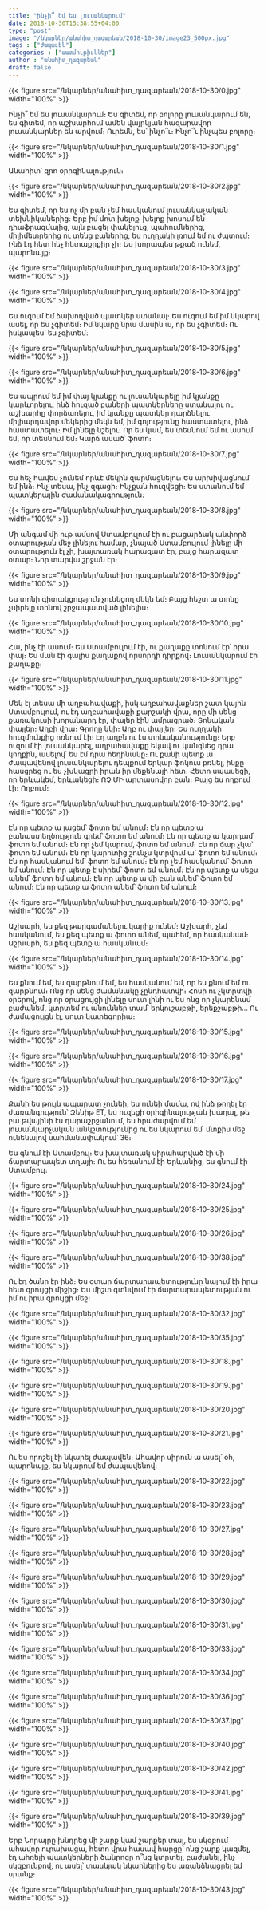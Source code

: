 ```yaml
---
title: "ինչի՞ եմ ես լուսանկարում"
date: 2018-10-30T15:38:55+04:00
type: "post"
image: "/նկարներ/անահիտ_ղազարեան/2018-10-30/image23_500px.jpg"
tags : ["ժապաւէն"]
categories : ["պատմութիւններ"]
author : "անահիտ_ղազարեան"
draft: false
---
```


{{< figure src="/նկարներ/անահիտ_ղազարեան/2018-10-30/0.jpg" width="100%" >}}

Ինչի՞ եմ ես լուսանկարում։ Ես գիտեմ, որ բոլորը լուսանկարում են, ես գիտեմ, որ աշխարհում ամեն վայրկյան հազարավոր լուսանկարներ են արվում։ Ուրեմն, ես՝ ինչո՞ւ։ Ինչո՞ւ ինչպես բոլորը։

{{< figure src="/նկարներ/անահիտ_ղազարեան/2018-10-30/1.jpg" width="100%" >}}

Անահիտ՝ զրո օրիգինալություն։

{{< figure src="/նկարներ/անահիտ_ղազարեան/2018-10-30/2.jpg" width="100%" >}}

Ես գիտեմ, որ ես ոչ մի բան չեմ հասկանում լուսանկաչական տեխնիկաներից։ Երբ իմ մոտ խելոք-խելոք խոսում են դիաֆրագմայից, այն բացել փակելուց, պահումներից, միլիմետրերից ու տենց բաներից, ես ուղղակի լռում եմ ու ժպտում։ Ինձ  էդ հետ հեչ հետաքրքիր չի։ Ես խորապես թքած ունեմ, պարոնայք։

{{< figure src="/նկարներ/անահիտ_ղազարեան/2018-10-30/3.jpg" width="100%" >}}

{{< figure src="/նկարներ/անահիտ_ղազարեան/2018-10-30/4.jpg" width="100%" >}}

Ես ուզում եմ ձախողված պատկեր ստանալ։ Ես ուզում եմ իմ նկարով ասել, որ ես չգիտեմ։ Իմ նկարը նրա մասին ա, որ ես չգիտեմ։
Ու իսկապես՝ ես չգիտեմ։

{{< figure src="/նկարներ/անահիտ_ղազարեան/2018-10-30/5.jpg" width="100%" >}}

{{< figure src="/նկարներ/անահիտ_ղազարեան/2018-10-30/6.jpg" width="100%" >}}

Ես ապրում եմ իմ փայ կյանքը ու լուսանկարելը իմ կյանքը կարևորելու, ինձ հուզած բաների պատկերները ստանալու ու աշխարհը փորձառելու, իմ կյանքը պատկեր դարձնելու միլիարդավոր մեկերից մեկն եմ, իմ գոյությունը հաստատելու, ինձ հաստատելու։ Իմ լինելը նշելու։ Որ ես կամ, ես տեսնում եմ ու ասում եմ, որ տեսնում եմ։ Կարճ ասած՝ ֆոտո։

{{< figure src="/նկարներ/անահիտ_ղազարեան/2018-10-30/7.jpg" width="100%" >}}

Ես հեչ հավես չունեմ որևէ մեկին զարմացնելու։
Ես արխիվացնում եմ ինձ։
Ինչ տեսա, ինչ զգացի։
Ինչքան հուզվեցի։
Ես ստանում եմ պատկերային ժամանակագրություն։

{{< figure src="/նկարներ/անահիտ_ղազարեան/2018-10-30/8.jpg" width="100%" >}}

Մի անգամ մի ութ ամսով Ստամբուլում էի ու բացարձակ անփորձ օտարության մեջ լինելու համար, չնայած Ստամբուլում լինելը մի օտարություն էլ չի, խայտառակ հարազատ էր, բայց հարազատ օտար։ Նոր տարվա շրջան էր։

{{< figure src="/նկարներ/անահիտ_ղազարեան/2018-10-30/9.jpg" width="100%" >}}

Ես տոնի գիտակցություն չունեցող մեկն եմ։ Բայց հեշտ ա տոնը չսիրելը տոնով շրջապատված լինելիս։

{{< figure src="/նկարներ/անահիտ_ղազարեան/2018-10-30/10.jpg" width="100%" >}}

Հա, ինչ էի ասում։ Ես Ստամբուլում էի, ու քաղաքը տոնում էր՝ իրա փայ։ Ես ման էի գալիս քաղաքով որսորդի դիրքով։ Լուսանկարում էի քաղաքը։

{{< figure src="/նկարներ/անահիտ_ղազարեան/2018-10-30/11.jpg" width="100%" >}}

Մեկ էլ տեսա մի աղբահավաքի, իսկ աղբահավաքներ շատ կային Ստամբուլում, ու էդ աղբահավաքի քարշակի վրա, որը մի սենց քառակուսի խորանարդ էր, փայեր էին ամրացրած։ Տոնական փայլեր։ Աղբի վրա։ Գրողը կկի։ Աղբ ու փայլեր։ Ես ուղղակի հուզմունքից ոռնում էի։ Էդ աղբն ու էս տոնականությունը։ Երբ ուզում էի լուսանկարել, աղբահավաքը եկավ ու կանգնեց դրա կողքին, ասելով՝ ես էմ դրա հեղինակը։ Ու քանի պետք ա ժապավենով լուսանկարելու դեպքում երկար ֆոկուս բռնել, ինքը հասցրեց ու ես չխկացրի իրան իր մեքենայի հետ։ Հետո սպասեցի, որ երևակեմ, երևակեցի։ ՈՉ ՄԻ արտասովոր բան։ Բայց ես ողբում էի։ Ողբում։

{{< figure src="/նկարներ/անահիտ_ղազարեան/2018-10-30/12.jpg" width="100%" >}}

Էն որ պետք ա լացեմ՝ ֆոտո եմ անում։
Էն որ պետք ա բանաստեղծություն գրեմ՝ ֆոտո եմ անում։
Էն որ պետք ա կարդամ՝ ֆոտո եմ անում։
Էն որ չեմ կարում, ֆոտո եմ անում։
Էն որ ճար չկա՝ ֆոտո եմ անում։
Էն որ կարոտից շունչս կտրվում ա՝ ֆոտո եմ անում։
Էն որ հասկանում եմ՝ ֆոտո եմ անում։
Էն որ չեմ հասկանում՝ ֆոտո եմ անում։
Էն որ պետք է սիրեմ՝ ֆոտո եմ անում։
Էն որ պետք ա սեքս անեմ՝ ֆոտո եմ անում։
Էն որ պետք ա մի բան անեմ՝ ֆոտո եմ անում։
Էն որ պետք ա ֆոտո անեմ՝ ֆոտո եմ անում։

{{< figure src="/նկարներ/անահիտ_ղազարեան/2018-10-30/13.jpg" width="100%" >}}

Աշխարհ, ես քեզ թարգամանելու կարիք ունեմ։
Աշխարհ,  չեմ հասկանում, ես քեզ պետք ա ֆոտո անեմ, պահեմ, որ հասկանամ։
Աշխարհ, ես քեզ պետք ա հասկանամ։

{{< figure src="/նկարներ/անահիտ_ղազարեան/2018-10-30/14.jpg" width="100%" >}}

Ես քնում եմ, ես զարթնում եմ, ես հասկանում եմ, որ ես քնում եմ ու զարթնում։ Ոնց որ սենց ժամանակը չընդհատվի։ Հոսի ու չկտրտվի օրերով, ոնց որ օրացույցի լինելը սուտ լինի ու ես ոնց որ չկարենամ բաժանեմ, կտրտեմ ու անուններ տամ՝ երկուշաբթի, երեքշաբթի․․․ Ու ժամացույցն էլ, սուտ կատեգորիա։

{{< figure src="/նկարներ/անահիտ_ղազարեան/2018-10-30/15.jpg" width="100%" >}}

{{< figure src="/նկարներ/անահիտ_ղազարեան/2018-10-30/16.jpg" width="100%" >}}

{{< figure src="/նկարներ/անահիտ_ղազարեան/2018-10-30/17.jpg" width="100%" >}}

Քանի ես թույն  ապարատ չունեի, ես ունեի մամա, ով ինձ թողել էր ժառանգություն՝ Զենիթ ET, ես ուզեցի օրիգինալության խաղալ, թե բա թվայինի էս դարաշրջանում, ես հրաժարվում եմ լուսանկարչական անկշտությունից ու ես նկարում եմ՝ մտքիս մեջ ունենալով սահմանափակում՝ 36։



Ես գնում էի Ստամբուլ։ Ես խայտառակ սիրահարված էի մի ճարտարապետ տղայի։ Ու ես հեռանում էի Երևանից, ես գնում էի Ստամբուլ։

{{< figure src="/նկարներ/անահիտ_ղազարեան/2018-10-30/24.jpg" width="100%" >}}

{{< figure src="/նկարներ/անահիտ_ղազարեան/2018-10-30/25.jpg" width="100%" >}}

{{< figure src="/նկարներ/անահիտ_ղազարեան/2018-10-30/26.jpg" width="100%" >}}

{{< figure src="/նկարներ/անահիտ_ղազարեան/2018-10-30/38.jpg" width="100%" >}}

Ու էդ ծանր էր ինձ։ Ես օտար ճարտարապետությունը նայում էի իրա հետ զրույցի միջից։ Ես միշտ գտնվում էի ճարտարապետության ու իմ ու իրա զրույցի մեջ։

{{< figure src="/նկարներ/անահիտ_ղազարեան/2018-10-30/32.jpg" width="100%" >}}

{{< figure src="/նկարներ/անահիտ_ղազարեան/2018-10-30/35.jpg" width="100%" >}}

{{< figure src="/նկարներ/անահիտ_ղազարեան/2018-10-30/18.jpg" width="100%" >}}

{{< figure src="/նկարներ/անահիտ_ղազարեան/2018-10-30/19.jpg" width="100%" >}}

{{< figure src="/նկարներ/անահիտ_ղազարեան/2018-10-30/20.jpg" width="100%" >}}

{{< figure src="/նկարներ/անահիտ_ղազարեան/2018-10-30/21.jpg" width="100%" >}}

Ու ես որոշել էի նկարել ժապավեն։ Ահավոր սիրուն ա ասել՝ օհ, պարոնայք, ես նկարում եմ ժապավենով։

{{< figure src="/նկարներ/անահիտ_ղազարեան/2018-10-30/22.jpg" width="100%" >}}

{{< figure src="/նկարներ/անահիտ_ղազարեան/2018-10-30/23.jpg" width="100%" >}}

{{< figure src="/նկարներ/անահիտ_ղազարեան/2018-10-30/27.jpg" width="100%" >}}

{{< figure src="/նկարներ/անահիտ_ղազարեան/2018-10-30/28.jpg" width="100%" >}}

{{< figure src="/նկարներ/անահիտ_ղազարեան/2018-10-30/29.jpg" width="100%" >}}

{{< figure src="/նկարներ/անահիտ_ղազարեան/2018-10-30/30.jpg" width="100%" >}}

{{< figure src="/նկարներ/անահիտ_ղազարեան/2018-10-30/31.jpg" width="100%" >}}

{{< figure src="/նկարներ/անահիտ_ղազարեան/2018-10-30/33.jpg" width="100%" >}}

{{< figure src="/նկարներ/անահիտ_ղազարեան/2018-10-30/34.jpg" width="100%" >}}

{{< figure src="/նկարներ/անահիտ_ղազարեան/2018-10-30/36.jpg" width="100%" >}}

{{< figure src="/նկարներ/անահիտ_ղազարեան/2018-10-30/37.jpg" width="100%" >}}

{{< figure src="/նկարներ/անահիտ_ղազարեան/2018-10-30/40.jpg" width="100%" >}}

{{< figure src="/նկարներ/անահիտ_ղազարեան/2018-10-30/42.jpg" width="100%" >}}

{{< figure src="/նկարներ/անահիտ_ղազարեան/2018-10-30/41.jpg" width="100%" >}}

{{< figure src="/նկարներ/անահիտ_ղազարեան/2018-10-30/39.jpg" width="100%" >}}

Երբ Նորայրը խնդրեց մի շարք կամ շարքեր տալ, ես սկզբում ահավոր ուրախացա, հետո վրա հասավ հարցը՝ ոնց շարք կազմել, էդ ահռելի պատկերների ծանրոցը ո՞նց կտրտել, բաժանել, ինչ սկզբունքով, ու ասել՝ տասնյակ նկարներից ես առանձնացրել եմ սրանք։

{{< figure src="/նկարներ/անահիտ_ղազարեան/2018-10-30/43.jpg" width="100%" >}}
